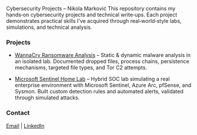 Cybersecurity Projects – Nikola Marković
This repository contains my hands‑on cybersecurity projects and technical write‑ups.
Each project demonstrates practical skills I’ve acquired through real‑world‑style labs, simulations, and technical analysis.

### Projects
- [WannaCry Ransomware Analysis](./malware-analysis/wannacry/README.md) – Static & dynamic malware analysis in an isolated lab. Documented dropped files, process chains, persistence mechanisms, targeted file types, and Tor C2 attempts.

- [Microsoft Sentinel Home Lab](./Sentinel-Lab/README.md) – Hybrid SOC lab simulating a real enterprise environment with Microsoft Sentinel, Azure Arc, pfSense, and Sysmon. Built custom detection rules and automated alerts, validated through simulated attacks.

### Contact
[Email](mailto:nikola.z.markovic@pm.me)  |  [LinkedIn](http://linkedin.com/in/nikolazmarkovic)
